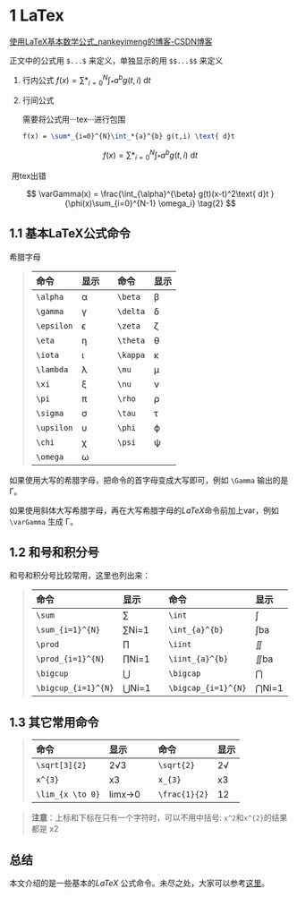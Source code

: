 # 1 LaTex

[使用LaTeX基本数学公式_nankeyimeng的博客-CSDN博客](https://blog.csdn.net/qq_32126633/article/details/78725235)

正文中的公式用 `$...$` 来定义，单独显示的用 `$$...$$` 来定义

1. 行内公式       $f(x) = \sum*_{i=0}^{N}\int_*{a}^{b} g(t,i) \text{ d}t$

2. 行间公式

   需要将公式用···tex···进行包围
   
   ```tex
   f(x) = \sum*_{i=0}^{N}\int_*{a}^{b} g(t,i) \text{ d}t
   ```

$$
f(x) = \sum*_{i=0}^{N}\int_*{a}^{b} g(t,i) \text{ d}t
$$

​        	用tex出错


$$
\varGamma(x) = \frac{\int_{\alpha}^{\beta} g(t)(x-t)^2\text{ d}t }{\phi(x)\sum_{i=0}^{N-1} \omega_i} \tag{2}
$$




## 1.1 基本LaTeX公式命令

希腊字母

> | 命令       | 显示 |      | 命令     | 显示 |
> | :--------- | :--- | :--- | :------- | :--- |
> | `\alpha`   | α    |      | `\beta`  | β    |
> | `\gamma`   | γ    |      | `\delta` | δ    |
> | `\epsilon` | ϵ    |      | `\zeta`  | ζ    |
> | `\eta`     | η    |      | `\theta` | θ    |
> | `\iota`    | ι    |      | `\kappa` | κ    |
> | `\lambda`  | λ    |      | `\mu`    | μ    |
> | `\xi`      | ξ    |      | `\nu`    | ν    |
> | `\pi`      | π    |      | `\rho`   | ρ    |
> | `\sigma`   | σ    |      | `\tau`   | τ    |
> | `\upsilon` | υ    |      | `\phi`   | ϕ    |
> | `\chi`     | χ    |      | `\psi`   | ψ    |
> | `\omega`   | ω    |      |          |      |

如果使用大写的希腊字母，把命令的首字母变成大写即可，例如 `\Gamma` 输出的是 Γ。

如果使用斜体大写希腊字母，再在大写希腊字母的*LaTeX*命令前加上var，例如`\varGamma` 生成 Γ。



## 1.2 和号和积分号

和号和积分号比较常用，这里也列出来：

> | 命令                | 显示  |      | 命令                | 显示  |
> | :------------------ | :---- | :--- | :------------------ | :---- |
> | `\sum`              | ∑     |      | `\int`              | ∫     |
> | `\sum_{i=1}^{N}`    | ∑Ni=1 |      | `\int_{a}^{b}`      | ∫ba   |
> | `\prod`             | ∏     |      | `\iint`             | ∬     |
> | `\prod_{i=1}^{N}`   | ∏Ni=1 |      | `\iint_{a}^{b}`     | ∬ba   |
> | `\bigcup`           | ⋃     |      | `\bigcap`           | ⋂     |
> | `\bigcup_{i=1}^{N}` | ⋃Ni=1 |      | `\bigcap_{i=1}^{N}` | ⋂Ni=1 |



## 1.3 其它常用命令

> | 命令             | 显示   |      | 命令          | 显示 |
> | :--------------- | :----- | :--- | :------------ | :--- |
> | `\sqrt[3]{2}`    | 2√3    |      | `\sqrt{2}`    | 2√   |
> | `x^{3}`          | x3     |      | `x_{3}`       | x3   |
> | `\lim_{x \to 0}` | limx→0 |      | `\frac{1}{2}` | 12   |

 

> **注意**：上标和下标在只有一个字符时，可以不用中括号: `x^2`和`x^{2}`的结果都是 x2



## **总结**

本文介绍的是一些基本的*LaTeX* 公式命令。未尽之处，大家可以参考[这里](http://meta.math.stackexchange.com/questions/5020/mathjax-basic-tutorial-and-quick-reference)。